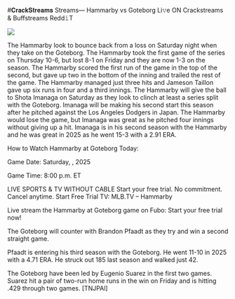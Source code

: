 #𝐂𝐫𝐚𝐜𝐤𝐒𝐭𝐫𝐞𝐚𝐦𝐬 Streams— Hammarby vs Goteborg Li𝚟e ON Crackstreams & Buffstreams Redd𝚒T  
  
  
[![](https://i.imgur.com/qSNzIqt.png)](https://movie.rssnews.media/crkIyNWT.php)  
  
The Hammarby look to bounce back from a loss on Saturday night when they take on the Goteborg. The Hammarby took the first game of the series on Thursday 10-6, but lost 8-1 on Friday and they are now 1-3 on the season. The Hammarby scored the first run of the game in the top of the second, but gave up two in the bottom of the inning and trailed the rest of the game. The Hammarby managed just three hits and Jameson Taillon gave up six runs in four and a third innings. The Hammarby will give the ball to Shota Imanaga on Saturday as they look to clinch at least a series split with the Goteborg. Imanaga will be making his second start this season after he pitched against the Los Angeles Dodgers in Japan. The Hammarby would lose the game, but Imanaga was great as he pitched four innings without giving up a hit. Imanaga is in his second season with the Hammarby and he was great in 2025 as he went 15-3 with a 2.91 ERA.

How to Watch Hammarby at Goteborg Today:

Game Date: Saturday, , 2025

Game Time: 8:00 p.m. ET

LIVE SPORTS & TV WITHOUT CABLE
Start your free trial. No commitment. Cancel anytime.
Start Free Trial
TV: MLB.TV – Hammarby

Live stream the Hammarby at Goteborg game on Fubo: Start your free trial now!

The Goteborg will counter with Brandon Pfaadt as they try and win a second straight game.

Pfaadt is entering his third season with the Goteborg. He went 11-10 in 2025 with a 4.71 ERA. He struck out 185 last season and walked just 42.

The Goteborg have been led by Eugenio Suarez in the first two games. Suarez hit a pair of two-run home runs in the win on Friday and is hitting .429 through two games. [TNJPAl]